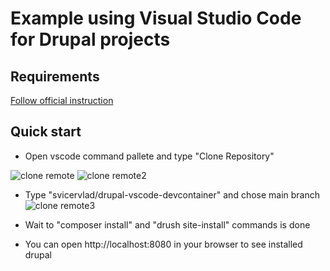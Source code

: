 # Example using Visual Studio Code for Drupal projects

## Requirements

[Follow official instruction](https://code.visualstudio.com/docs/remote/containers#_getting-started)

## Quick start

- Open vscode command pallete and type "Clone Repository"

![clone remote](https://user-images.githubusercontent.com/26228931/150635619-589d7629-7227-4732-8db6-5206acfa0797.png)
![clone remote2](https://user-images.githubusercontent.com/26228931/150635629-9b68f4fb-47e6-4269-9c7d-1156532d96fa.png)

- Type "svicervlad/drupal-vscode-devcontainer" and chose main branch
![clone remote3](https://user-images.githubusercontent.com/26228931/150635631-be009168-cb7b-4671-b089-725ba94f218a.png)

- Wait to "composer install" and "drush site-install" commands is done

- You can open http://localhost:8080 in your browser to see installed drupal

